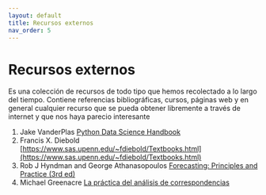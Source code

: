 ```yaml
---
layout: default
title: Recursos externos
nav_order: 5
---
```


# Recursos externos

Es una colección de recursos de todo tipo que hemos recolectado a lo largo del tiempo. Contiene referencias bibliográficas, cursos, páginas web y en general cualquier recurso que se pueda obtener libremente a través de internet y que nos haya parecio interesante


1. Jake VanderPlas [Python Data Science Handbook](https://jakevdp.github.io/PythonDataScienceHandbook/)
1. Francis X. Diebold [https://www.sas.upenn.edu/~fdiebold/Textbooks.html](https://www.sas.upenn.edu/~fdiebold/Textbooks.html)
1. Rob J Hyndman and George Athanasopoulos [Forecasting: Principles and Practice (3rd ed)](https://otexts.com/fpp3/)
1. Michael Greenacre [La práctica del análisis de correspondencias](https://www.fbbva.es/microsite/multivariate-statistics/practica.html)







